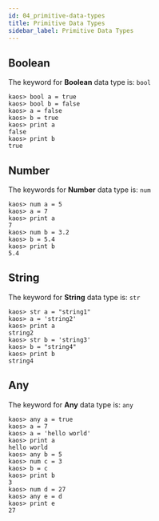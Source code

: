 ```yaml
---
id: 04_primitive-data-types
title: Primitive Data Types
sidebar_label: Primitive Data Types
---
```


## Boolean

The keyword for **Boolean** data type is: `bool`

```text
kaos> bool a = true
kaos> bool b = false
kaos> a = false
kaos> b = true
kaos> print a
false
kaos> print b
true
```

## Number

The keywords for **Number** data type is: `num`

```text
kaos> num a = 5
kaos> a = 7
kaos> print a
7
kaos> num b = 3.2
kaos> b = 5.4
kaos> print b
5.4
```

## String

The keyword for **String** data type is: `str`

```text
kaos> str a = "string1"
kaos> a = 'string2'
kaos> print a
string2
kaos> str b = 'string3'
kaos> b = "string4"
kaos> print b
string4
```

## Any

The keyword for **Any** data type is: `any`

```text
kaos> any a = true
kaos> a = 7
kaos> a = 'hello world'
kaos> print a
hello world
kaos> any b = 5
kaos> num c = 3
kaos> b = c
kaos> print b
3
kaos> num d = 27
kaos> any e = d
kaos> print e
27
```

